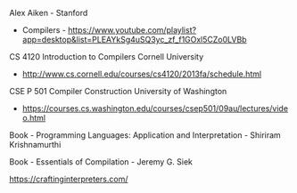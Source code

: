 
Alex Aiken - Stanford
- Compilers - https://www.youtube.com/playlist?app=desktop&list=PLEAYkSg4uSQ3yc_zf_f1GOxl5CZo0LVBb

CS 4120 Introduction to Compilers Cornell University
- http://www.cs.cornell.edu/courses/cs4120/2013fa/schedule.html

CSE P 501 Compiler Construction University of Washington
- https://courses.cs.washington.edu/courses/csep501/09au/lectures/video.html


Book - Programming Languages: Application and Interpretation - Shiriram Krishnamurthi

Book - Essentials of Compilation - Jeremy G. Siek

https://craftinginterpreters.com/